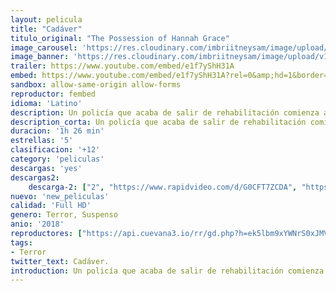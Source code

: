```yaml
---
layout: pelicula
title: "Cadáver"
titulo_original: "The Possession of Hannah Grace"
image_carousel: 'https://res.cloudinary.com/imbriitneysam/image/upload/v1545001619/cadaver-poster-min.jpg'
image_banner: 'https://res.cloudinary.com/imbriitneysam/image/upload/v1545001620/cadaver-banner-min.jpg'
trailer: https://www.youtube.com/embed/e1f7yShH31A
embed: https://www.youtube.com/embed/e1f7yShH31A?rel=0&amp;hd=1&border=0&wmode=opaque&enablejsapi=1&modestbranding=1&controls=1&showinfo=1
sandbox: allow-same-origin allow-forms
reproductor: fembed
idioma: 'Latino'
description: Un policía que acaba de salir de rehabilitación comienza a trabajar en una morgue del hospital de la ciudad. Poco a poco, irá descubriendo una serie de extraños y violentos sucesos causados por una entidad maligna que procede de uno de los cadáveres.
description_corta: Un policía que acaba de salir de rehabilitación comienza a trabajar en una morgue del hospital de la ciudad. Poco a poco, irá descubriendo una serie de extraños y violentos sucesos causados por una entidad maligna que procede de uno de los cadáveres.
duracion: '1h 26 min'
estrellas: '5'
clasificacion: '+12'
category: 'peliculas'
descargas: 'yes'
descargas2:
    descarga-2: ["2", "https://www.rapidvideo.com/d/G0CFT7ZCDA", "https://www.google.com/s2/favicons?domain=www.rapidvideo.com","RapidVideo","https://res.cloudinary.com/imbriitneysam/image/upload/v1541473684/mexico.png", "Latino", "Full HD"]
nuevo: 'new_peliculas'
calidad: 'Full HD'
genero: Terror, Suspenso
anio: '2018'
reproductores: ["https://api.cuevana3.io/rr/gd.php?h=ek5lbm9xYWNrS0xJMVp5b21KREk0dFBLbjVkaHhkRGdrOG1jbnBpUnhhS1YxYU9nbHBpdjZMT3JpWU5rbWRQU3A3eUdubXpHMWNqRDJuZWluTmJHeTlTU3FadVkyUT09"]
tags:
- Terror
twitter_text: Cadáver.
introduction: Un policía que acaba de salir de rehabilitación comienza a trabajar en una morgue del hospital de la ciudad. Poco a poco, irá descubriendo una serie de extraños y violentos sucesos causados por una entidad maligna que procede de uno de los cadáveres.
---
```



 







